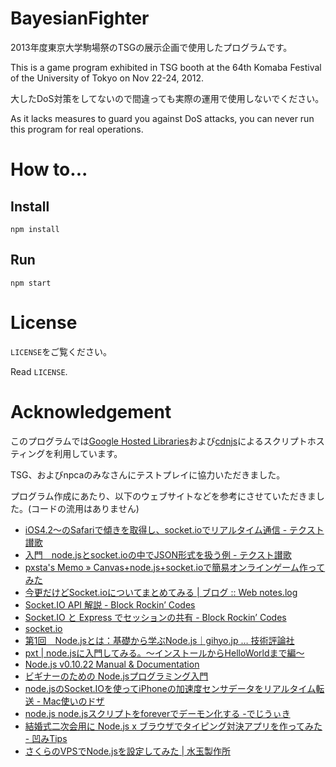 BayesianFighter
===============

2013年度東京大学駒場祭のTSGの展示企画で使用したプログラムです。

This is a game program exhibited in TSG booth at the 64th Komaba Festival of the University of Tokyo on Nov 22-24, 2012.

大したDoS対策をしてないので間違っても実際の運用で使用しないでください。

As it lacks measures to guard you against DoS attacks, you can never run this program for real operations.

# How to...

## Install

    npm install

## Run

    npm start

# License

`LICENSE`をご覧ください。

Read `LICENSE`.

# Acknowledgement

このプログラムでは[Google Hosted Libraries](https://developers.google.com/speed/libraries/)および[cdnjs](http://cdnjs.com/)によるスクリプトホスティングを利用しています。

TSG、およびnpcaのみなさんにテストプレイに協力いただきました。

プログラム作成にあたり、以下のウェブサイトなどを参考にさせていただきました。(コードの流用はありません)

* [iOS4.2〜のSafariで傾きを取得し、socket.ioでリアルタイム通信 - テクスト讃歌](http://noumenon-th.net/text-hymn/2011/02/ios42safarisocketio.php)
* [入門　node.jsとsocket.ioの中でJSON形式を扱う例 - テクスト讃歌](http://noumenon-th.net/text-hymn/2011/02/nodejssocketiojson.php)
* [pxsta's Memo » Canvas+node.js+socket.ioで簡易オンラインゲーム作ってみた](http://www.pxsta.net/blog/?p=3208)
* [今更だけどSocket.ioについてまとめてみる | ブログ :: Web notes.log](http://blog.wnotes.net/blog/article/nodejs-socketio-summary)
* [Socket.IO API 解説 - Block Rockin’ Codes](http://d.hatena.ne.jp/Jxck/20110730/1312042603)
* [Socket.IO と Express でセッションの共有 - Block Rockin’ Codes](http://d.hatena.ne.jp/Jxck/20110809/1312847290)
* [socket.io](https://npmjs.org/package/socket.io)
* [第1回　Node.jsとは：基礎から学ぶNode.js｜gihyo.jp … 技術評論社](http://gihyo.jp/dev/serial/01/nodejs/0001)
* [pxt | node.jsに入門してみる。～インストールからHelloWorldまで編～](http://www.pxt.jp/ja/diary/article/265/index.html)
* [Node.js v0.10.22 Manual & Documentation](http://nodejs.jp/nodejs.org_ja/docs/v0.10/api/)
* [ビギナーのための Node.jsプログラミング入門](http://libro.tuyano.com/index2?id=1115003)
* [node.jsのSocket.IOを使ってiPhoneの加速度センサデータをリアルタイム転送 - Mac使いのドザ](http://d.hatena.ne.jp/tomo-ono/20110530/1306740692)
* [node.js node.jsスクリプトをforeverでデーモン化する -でじうぃき](http://onlineconsultant.jp/pukiwiki/?node.js%20node.js%E3%82%B9%E3%82%AF%E3%83%AA%E3%83%97%E3%83%88%E3%82%92forever%E3%81%A7%E3%83%87%E3%83%BC%E3%83%A2%E3%83%B3%E5%8C%96%E3%81%99%E3%82%8B)
* [結婚式二次会用に Node.js x ブラウザでタイピング対決アプリを作ってみた - 凹みTips](http://d.hatena.ne.jp/hecomi/20131116/1384598882)
* [さくらのVPSでNode.jsを設定してみた | 水玉製作所](http://www.mztm.jp/2013/05/27/sakuranodejs/)